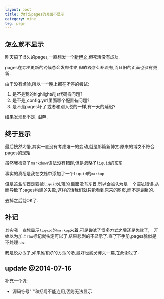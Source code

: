 ```yaml
---
layout: post
title: 为什么pages的页面不显示
category: mine
tag: page
---
```


## 怎么就不显示

昨天搞了很久的pages,一直想发一个[新博文](/how_to_highlight_code),但死活没有成功.

pages在每次更新的时候总会发邮件来,但昨晚怎么都没有,而且旧的页面也没有更新.

由于没有经验,所以一个晚上都在不停的尝试:

1. 是不是我的highlight的js代码有问题?
2. 是不是_config.yml里面哪个配置有问题?
3. 是不是pages坏了,或者和别人说的一样,有一天的延迟?

结果发现都不是..泪奔..

## 终于显示

最后恍然大悟,其实一直没有考虑唯一的变动,就是那篇新博文.原来的博文不符合pages的规矩

虽然我检查了`markdown`语法没有错误,但是忽略了`liquid`的东东

事实的真相是我在文档中添加了一个`liquid`的`markup`

但是这些东西是要被`liquid`处理的,里面没有东西,所以会被认为是一个语法错误,从而导致了pages构建的失败,这样的话我们就只能看到原来的网页,而不是最新的.

去掉之后就OK了.

## 补记

其实我一直想显示`liquid`的`markup`来着,可是尝试了很多方式之后还是失败了,一开始以为加上`raw`标记就铁定可以了,结果悲剧的不显示了.查了下手册,pages貌似是不处理`raw`.

我是没办法了,如果谁有好的方法的话,最好也能发博文一篇,在此谢过了.

## update @2014-07-16

补充一个坑:

* 源码符号"`"和括号不能连用,否则无法显示
